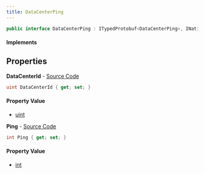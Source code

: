 ```yaml
---
title: DataCenterPing
---
```


```csharp
public interface DataCenterPing : ITypedProtobuf<DataCenterPing>, INativeHandle
```

#### Implements

## Properties

**DataCenterId** - [Source Code](https://github.com/swiftly-solution/swiftlys2/blob/master/managed/src/SwiftlyS2.Generated/Protobufs/Interfaces/DataCenterPing.cs#L13)

```csharp
uint DataCenterId { get; set; }
```

#### Property Value

- [uint](https://learn.microsoft.com/dotnet/api/system.uint32)

**Ping** - [Source Code](https://github.com/swiftly-solution/swiftlys2/blob/master/managed/src/SwiftlyS2.Generated/Protobufs/Interfaces/DataCenterPing.cs#L16)

```csharp
int Ping { get; set; }
```

#### Property Value

- [int](https://learn.microsoft.com/dotnet/api/system.int32)

